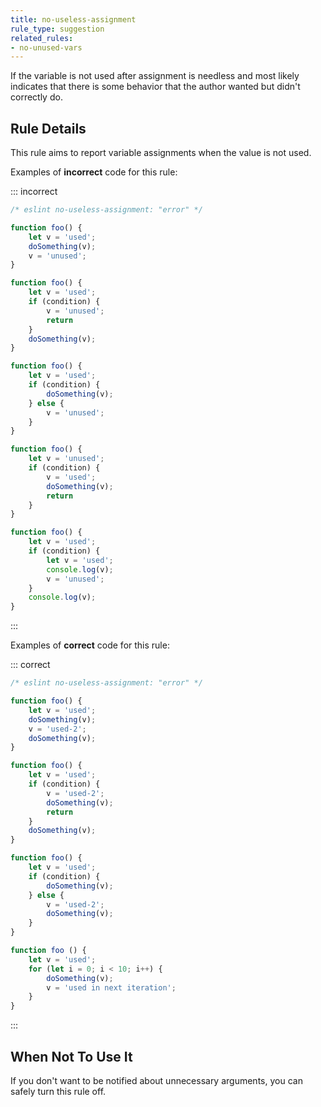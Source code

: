 ```yaml
---
title: no-useless-assignment
rule_type: suggestion
related_rules:
- no-unused-vars
---
```




If the variable is not used after assignment is needless and most likely indicates that there is some behavior that the author wanted but didn't correctly do.

## Rule Details

This rule aims to report variable assignments when the value is not used.

Examples of **incorrect** code for this rule:

::: incorrect

```js
/* eslint no-useless-assignment: "error" */

function foo() {
    let v = 'used';
    doSomething(v);
    v = 'unused';
}

function foo() {
    let v = 'used';
    if (condition) {
        v = 'unused';
        return
    }
    doSomething(v);
}

function foo() {
    let v = 'used';
    if (condition) {
        doSomething(v);
    } else {
        v = 'unused';
    }
}

function foo() {
    let v = 'unused';
    if (condition) {
        v = 'used';
        doSomething(v);
        return
    }
}

function foo() {
    let v = 'used';
    if (condition) {
        let v = 'used';
        console.log(v);
        v = 'unused';
    }
    console.log(v);
}
```

:::

Examples of **correct** code for this rule:

::: correct

```js
/* eslint no-useless-assignment: "error" */

function foo() {
    let v = 'used';
    doSomething(v);
    v = 'used-2';
    doSomething(v);
}

function foo() {
    let v = 'used';
    if (condition) {
        v = 'used-2';
        doSomething(v);
        return
    }
    doSomething(v);
}

function foo() {
    let v = 'used';
    if (condition) {
        doSomething(v);
    } else {
        v = 'used-2';
        doSomething(v);
    }
}

function foo () {
    let v = 'used';
    for (let i = 0; i < 10; i++) {
        doSomething(v);
        v = 'used in next iteration';
    }
}
```

:::

## When Not To Use It

If you don't want to be notified about unnecessary arguments, you can safely turn this rule off.
